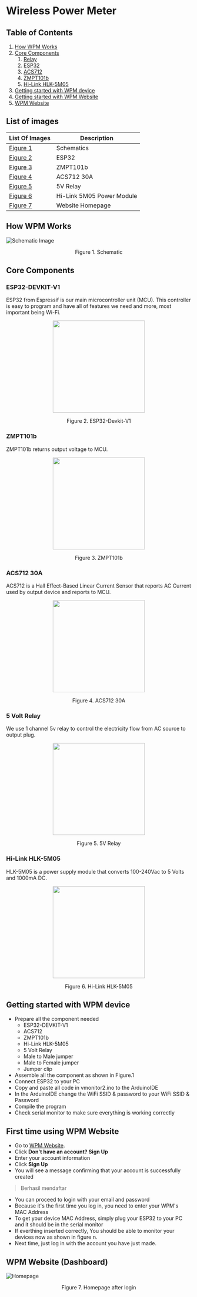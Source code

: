 # Wireless Power Meter

## Table of Contents
1. [How WPM Works](#how-wpm-works)
1. [Core Components](#core-components)
   1. [Relay](#5-volt-relay)
   1. [ESP32](#esp32-devkit-v1)
   1. [ACS712](#acs712-30a)
   1. [ZMPT101b](#zmpt101b)
   1. [Hi-Link HLK-5M05](Hi-Link-HLK-5M05)
1. [Getting started with WPM device](#getting-started-with-wpm-device)
1. [Getting started with WPM Website](#first-time-using-wpm-website)
1. [WPM Website](#wpm-website-dashboard)

## List of images
List Of Images | Description
------------ | -------------
[Figure 1](#Figure-1) | Schematics
[Figure 2](#Figure-2) | ESP32
[Figure 3](#Figure-3) | ZMPT101b
[Figure 4](#Figure-4) | ACS712 30A
[Figure 5](#Figure-5) | 5V Relay
[Figure 6](#Figure-6) | Hi-Link 5M05 Power Module
[Figure 7](#Figure-7) | Website Homepage

## How WPM Works
<a id="Figure-1">![Schematic Image](/images/Schematic.jpg)</a>
<p align="center">Figure 1. Schematic</p>

## Core Components

### ESP32-DEVKIT-V1
ESP32 from Espressif is our main microcontroller unit (MCU). 
This controller is easy to program and have all of features we need and more, most important being Wi-Fi.
<br>
<p align="center">
   <img align="center" id="Figure-2" src="/images/esp32.png" width="250" />
</p>
<p align="center">Figure 2. ESP32-Devkit-V1 </p>

### ZMPT101b
ZMPT101b returns output voltage to MCU.
<br>
<p align="center">
   <img id="Figure-3" src="/images/zmpt101b.jpg" width="250" />
</p>
<p align="center">Figure 3. ZMPT101b </p>

### ACS712 30A
ACS712 is a Hall Effect-Based Linear Current Sensor that reports AC Current used by output device and reports to MCU.
<br>
<p align="center">
   <img id="Figure-4" src="/images/acs712.jpg" width="250" />
</p>
<p align="center">Figure 4. ACS712 30A </p>

### 5 Volt Relay
We use 1 channel 5v relay to control the electricity flow from AC source to output plug.
<p align="center">
   <img id="Figure-5" src="/images/relay.jpg" width="250" />
</p>
<p align="center">Figure 5. 5V Relay </p>

### Hi-Link HLK-5M05
HLK-5M05 is a power supply module that converts 100-240Vac to 5 Volts and 1000mA DC.
<br>
<p align="center">
   <img id="Figure-6" src="/images/hilink-studio.jpg" width="250" />
</p>
<p align="center">Figure 6. Hi-Link HLK-5M05 </p>

## Getting started with WPM device
- Prepare all the component needed
  - ESP32-DEVKIT-V1
  - ACS712
  - ZMPT101b
  - Hi-Link HLK-5M05
  - 5 Volt Relay
  - Male to Male jumper
  - Male to Female jumper
  - Jumper clip
- Assemble all the component as shown in Figure.1
- Connect ESP32 to your PC
- Copy and paste all code in vmonitor2.ino to the ArduinoIDE
- In the ArduinoIDE change the WiFi SSID & password to your WiFi SSID & Password
- Compile the program
- Check serial monitor to make sure everything is working correctly

## First time using WPM Website
- Go to [WPM Website](https://wpmumn.herokuapp.com/).
- Click **Don't have an account? Sign Up**
- Enter your account information
- Click **Sign Up**
- You will see a message confirming that your account is successfully created
> Berhasil mendaftar
- You can proceed to login with your email and password
- Because it's the first time you log in, you need to enter your WPM's MAC Address
- To get your device MAC Address, simply plug your ESP32 to your PC and it should be in the serial monitor
- If everthing inserted correctly, You should be able to monitor your devices now as shown in figure n.
- Next time, just log in with the account you have just made.

## WPM Website (Dashboard)
<a id="Figure-7">![Homepage](/images/homepageplaceholder.png)</a>
<p align="center">Figure 7. Homepage after login</p>
